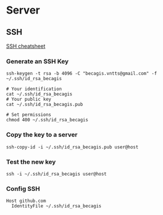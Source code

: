 # Server

## SSH

[SSH cheatsheet](https://quickref.me/ssh.html)

### Generate an SSH Key

```shell
ssh-keygen -t rsa -b 4096 -C "becagis.vntts@gmail.com" -f ~/.ssh/id_rsa_becagis

# Your identification
cat ~/.ssh/id_rsa_becagis
# Your public key
cat ~/.ssh/id_rsa_becagis.pub

# Set permissions
chmod 400 ~/.ssh/id_rsa_becagis
```

### Copy the key to a server

```shell
ssh-copy-id -i ~/.ssh/id_rsa_becagis.pub user@host
```

### Test the new key

```shell
ssh -i ~/.ssh/id_rsa_becagis user@host
```

### Config SSH

```shell title="~/.ssh/config"
Host github.com
  IdentityFile ~/.ssh/id_rsa_becagis
```
